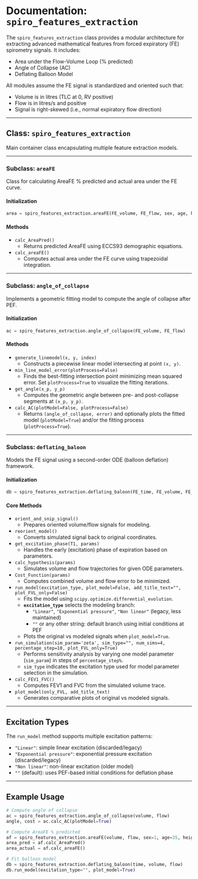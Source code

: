 # Documentation: `spiro_features_extraction`

The `spiro_features_extraction` class provides a modular architecture for extracting advanced mathematical features from forced expiratory (FE) spirometry signals. It includes:

* Area under the Flow-Volume Loop (% predicted)
* Angle of Collapse (AC)
* Deflating Balloon Model

All modules assume the FE signal is standardized and oriented such that:

* Volume is in litres (TLC at 0, RV positive)
* Flow is in litres/s and positive
* Signal is right-skewed (i.e., normal expiratory flow direction)

---

## Class: `spiro_features_extraction`

Main container class encapsulating multiple feature extraction models.

---

### Subclass: `areaFE`

Class for calculating AreaFE % predicted and actual area under the FE curve.

#### Initialization

```python
area = spiro_features_extraction.areaFE(FE_volume, FE_flow, sex, age, height)
```

#### Methods

* `calc_AreaPred()`
  * Returns predicted AreaFE using ECCS93 demographic equations.
* `calc_areaFE()`
  * Computes actual area under the FE curve using trapezoidal integration.

---

### Subclass: `angle_of_collapse`

Implements a geometric fitting model to compute the angle of collapse after PEF.

#### Initialization

```python
ac = spiro_features_extraction.angle_of_collapse(FE_volume, FE_flow)
```

#### Methods

* `generate_linemodel(x, y, index)`
  * Constructs a piecewise linear model intersecting at point `(x, y)`.
* `min_line_model_error(plotProcess=False)`
  * Finds the best-fitting intersection point minimizing mean squared error. Set `plotProcess=True` to visualize the fitting iterations.
* `get_angle(x_p, y_p)`
  * Computes the geometric angle between pre- and post-collapse segments at `(x_p, y_p)`.
* `calc_AC(plotModel=False, plotProcess=False)`
  * Returns `(angle_of_collapse, error)` and optionally plots the fitted model (`plotModel=True`) and/or the fitting process (`plotProcess=True`).

---

### Subclass: `deflating_baloon`

Models the FE signal using a second-order ODE (balloon deflation) framework.

#### Initialization

```python
db = spiro_features_extraction.deflating_baloon(FE_time, FE_volume, FE_flow)
```

#### Core Methods

* `orient_and_snip_signal()`
  * Prepares oriented volume/flow signals for modeling.
* `reorient_model()`
  * Converts simulated signal back to original coordinates.
* `get_excitation_phase(T1, params)`
  * Handles the early (excitation) phase of expiration based on parameters.
* `calc_hypothesis(params)`
  * Simulates volume and flow trajectories for given ODE parameters.
* `Cost_Function(params)`
  * Computes combined volume and flow error to be minimized.
* `run_model(excitation_type, plot_model=False, add_title_text="", plot_FVL_only=False)`
  * Fits the model using `scipy.optimize.differential_evolution`.  
  * **`excitation_type`** selects the modeling branch:
    * `"Linear"`, `"Exponential pressure"`, `"Non linear"` (legacy, less maintained)
    * `""` or any other string: default branch using initial conditions at PEF
  * Plots the original vs modeled signals when `plot_model=True`.
* `run_simulation(sim_param='zeta', sim_type="", num_sims=4, percentage_step=10, plot_FVL_only=True)`
  * Performs sensitivity analysis by varying one model parameter (`sim_param`) in steps of `percentage_step%`.  
  * `sim_type` indicates the excitation type used for model parameter selection in the simulation.
* `calc_FEV1_FVC()`
  * Computes FEV1 and FVC from the simulated volume trace.
* `plot_model(only_FVL, add_title_text)`
  * Generates comparative plots of original vs modeled signals.

---

## Excitation Types

The `run_model` method supports multiple excitation patterns:

* `"Linear"`: simple linear excitation (discarded/legacy)
* `"Exponential pressure"`: exponential pressure excitation (discarded/legacy)
* `"Non linear"`: non-linear excitation (older model)
* `""` (default): uses PEF-based initial conditions for deflation phase

---

## Example Usage

```python
# Compute angle of collapse
ac = spiro_features_extraction.angle_of_collapse(volume, flow)
angle, cost = ac.calc_AC(plotModel=True)

# Compute AreaFE % predicted
af = spiro_features_extraction.areaFE(volume, flow, sex=1, age=35, height=170)
area_pred = af.calc_AreaPred()
area_actual = af.calc_areaFE()

# Fit balloon model
db = spiro_features_extraction.deflating_baloon(time, volume, flow)
db.run_model(excitation_type="", plot_model=True)
```